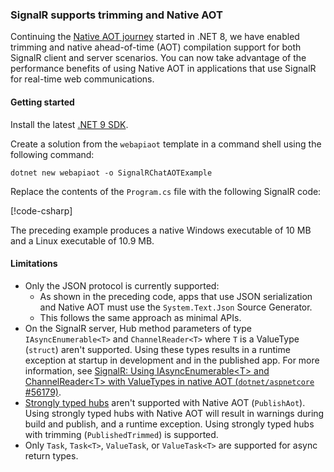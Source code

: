 ### SignalR supports trimming and Native AOT

Continuing the [Native AOT journey](xref:fundamentals/native-aot) started in .NET 8, we have enabled trimming and native ahead-of-time (AOT) compilation support for both SignalR client and server scenarios. You can now take advantage of the performance benefits of using Native AOT in applications that use SignalR for real-time web communications.

#### Getting started

Install the latest [.NET 9 SDK](https://dotnet.microsoft.com/download/dotnet/9.0).

Create a solution from the `webapiaot` template in a command shell using the following command:

```dotnetcli
dotnet new webapiaot -o SignalRChatAOTExample
```

Replace the contents of the `Program.cs` file with the following SignalR code:

[!code-csharp[](~/release-notes/aspnetcore-9/samples/SignalRChatAOTExample/Program.cs)]

The preceding example produces a native Windows executable of 10 MB and a Linux executable of 10.9 MB.

#### Limitations

* Only the JSON protocol is currently supported:
  * As shown in the preceding code, apps that use JSON serialization and Native AOT must use the `System.Text.Json` Source Generator. 
  * This follows the same approach as minimal APIs.
* On the SignalR server, Hub method parameters of type `IAsyncEnumerable<T>` and `ChannelReader<T>` where `T` is a ValueType (`struct`) aren't supported. Using these types results in a runtime exception at startup in development and in the published app. For more information, see [SignalR: Using IAsyncEnumerable&lt;T&gt; and ChannelReader&lt;T&gt; with ValueTypes in native AOT (`dotnet/aspnetcore` #56179)](https://github.com/dotnet/aspnetcore/issues/56179).
* [Strongly typed hubs](xref:signalr/hubs#strongly-typed-hubs) aren't supported with Native AOT (`PublishAot`). Using strongly typed hubs with Native AOT will result in warnings during build and publish, and a runtime exception. Using strongly typed hubs with trimming (`PublishedTrimmed`) is supported.
* Only `Task`, `Task<T>`, `ValueTask`, or `ValueTask<T>` are supported for async return types.

